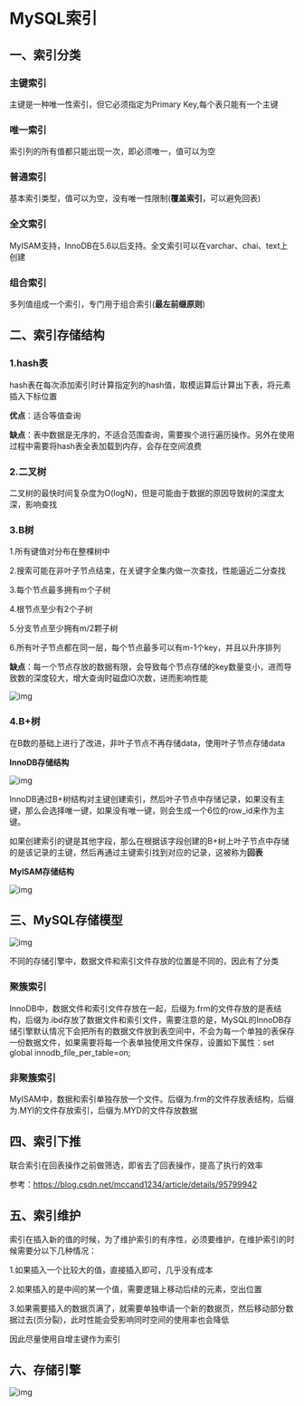 # MySQL索引

## 一、索引分类

### 主键索引

主键是一种唯一性索引，但它必须指定为Primary Key,每个表只能有一个主键

### 唯一索引

索引列的所有值都只能出现一次，即必须唯一，值可以为空

### 普通索引

基本索引类型，值可以为空，没有唯一性限制(**覆盖索引**，可以避免回表)

### 全文索引

MyISAM支持，InnoDB在5.6以后支持。全文索引可以在varchar、chai、text上创建

### 组合索引

多列值组成一个索引，专门用于组合索引(**最左前缀原则**)



## 二、索引存储结构

### 1.hash表

hash表在每次添加索引时计算指定列的hash值，取模运算后计算出下表，将元素插入下标位置

**优点**：适合等值查询

**缺点**：表中数据是无序的，不适合范围查询，需要挨个进行遍历操作。另外在使用过程中需要将hash表全表加载到内存，会存在空间浪费



### 2.二叉树

二叉树的最快时间复杂度为O(logN)，但是可能由于数据的原因导致树的深度太深，影响查找



### 3.B树

1.所有键值对分布在整棵树中

2.搜索可能在非叶子节点结束，在关键字全集内做一次查找，性能逼近二分查找

3.每个节点最多拥有m个子树

4.根节点至少有2个子树

5.分支节点至少拥有m/2颗子树

6.所有叶子节点都在同一层，每个节点最多可以有m-1个key，并且以升序排列

**缺点**：每一个节点存放的数据有限，会导致每个节点存储的key数量变小，进而导致数的深度较大，增大查询时磁盘IO次数，进而影响性能

![img](http://kylescloud.top/site/pic/B+Tree.png)



### 4.B+树

在B数的基础上进行了改进，非叶子节点不再存储data，使用叶子节点存储data 

**InnoDB存储结构**

![img](http://kylescloud.top/site/pic/B+Tree1.jpg)

InnoDB通过B+树结构对主键创建索引，然后叶子节点中存储记录，如果没有主键，那么会选择唯一键，如果没有唯一键，则会生成一个6位的row_id来作为主键。

如果创建索引的键是其他字段，那么在根据该字段创建的B+树上叶子节点中存储的是该记录的主键，然后再通过主键索引找到对应的记录，这被称为**回表**



**MyISAM存储结构**

![img](http://kylescloud.top/site/pic/MyISAMB+Tree.jpg)



## 三、MySQL存储模型

![img](http://kylescloud.top/site/pic/MySQLModel2.jpg)

不同的存储引擎中，数据文件和索引文件存放的位置是不同的，因此有了分类

### 聚簇索引

InnoDB中，数据文件和索引文件存放在一起，后缀为.frm的文件存放的是表结构，后缀为.ibd存放了数据文件和索引文件，需要注意的是，MySQL的InnoDB存储引擎默认情况下会把所有的数据文件放到表空间中，不会为每一个单独的表保存一份数据文件，如果需要将每一个表单独使用文件保存，设置如下属性：set global innodb_file_per_table=on;



### 非聚簇索引

MyISAM中，数据和索引单独存放一个文件。后缀为.frm的文件存放表结构，后缀为.MYI的文件存放索引，后缀为.MYD的文件存放数据



## 四、索引下推

联合索引在回表操作之前做筛选，即省去了回表操作，提高了执行的效率

参考：https://blog.csdn.net/mccand1234/article/details/95799942



## 五、索引维护

索引在插入新的值的时候，为了维护索引的有序性，必须要维护，在维护索引的时候需要分以下几种情况：

1.如果插入一个比较大的值，直接插入即可，几乎没有成本

2.如果插入的是中间的某一个值，需要逻辑上移动后续的元素，空出位置

3.如果需要插入的数据页满了，就需要单独申请一个新的数据页，然后移动部分数据过去(页分裂)，此时性能会受影响同时空间的使用率也会降低

因此尽量使用自增主键作为索引



## 六、存储引擎

![img](http://kylescloud.top/site/pic/MySQLEgine.jpg)